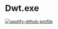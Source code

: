 # Dwt.exe
[![spotify-github-profile](https://spotify-github-profile.vercel.app/api/view?uid=3ih66cg42e2mv6bf6tj9ysn8i&cover_image=true)](https://spotify-github-profile.vercel.app/api/view?uid=3ih66cg42e2mv6bf6tj9ysn8i&redirect=true)
